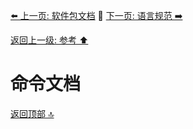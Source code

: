 [⬅️ 上一页: 软件包文档](软件包文档.md) 🚦 [下一页: 语言规范 ➡️](语言规范.md)

[返回上一级: 参考 ⬆️](../参考.md)

# 命令文档

[返回顶部 🔝](#命令文档)